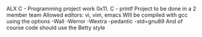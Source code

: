 ALX C - Programming project work
0x11. C - printf
Project to be done in a 2 member team
Allowed editors: vi, vim, emacs
WIll be compiled with gcc using the options -Wall -Werror -Wextra -pedantic -std=gnu89
And of course code should use the Betty style
 
